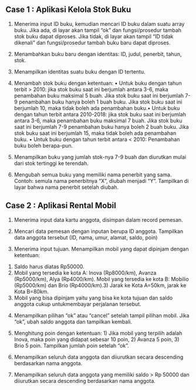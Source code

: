 ## Case 1 : Aplikasi Kelola Stok Buku

1. Menerima input ID buku, kemudian mencari ID buku dalam suatu array buku. Jika ada,
di layar akan tampil “ok” dan fungsi/prosedur tambah stok buku dapat diproses. Jika
tidak, di layar akan tampil “ID tidak dikenali” dan fungsi/prosedur tambah buku baru
dapat diproses.

2. Menambahkan buku baru dengan identitas: ID, judul, penerbit, tahun, stok.

3. Menampilkan identitas suatu buku dengan ID tertentu.

4. Menambah stok buku dengan ketentuan:
• Untuk buku dengan tahun terbit > 2010:
jika stok buku saat ini berjumlah antara 3-6, maka penambahan buku maksimal 5
buah. Jika stok buku saat ini berjumlah 7-9 penambahan buku hanya boleh 1 buah
buku. Jika stok buku saat ini berjumlah 10, maka tidak boleh ada penambahan buku.• Untuk buku dengan tahun terbit antara 2010-2018:
jika stok buku saat ini berjumlah antara 3-6, maka penambahan buku maksimal 7
buah. Jika stok buku saat ini berjumlah 7-9 penambahan buku hanya boleh 2 buah
buku. Jika stok buku saat ini berjumlah 15, maka tidak boleh ada penambahan buku.
• Untuk buku dengan tahun terbit antara < 2010:
Penambahan buku boleh berapa-pun.

5. Menampilkan buku yang jumlah stok-nya 7-9 buah dan diurutkan mulai dari stok
tertinggi ke terendah.

6. Mengubah semua buku yang memiliki nama penerbit yang sama. Contoh: semula
nama penerbitnya “X”, diubah menjadi “Y”. Tampilkan di layar bahwa nama penerbit
setelah diubah.

## Case 2 : Aplikasi Rental Mobil

1. Menerima input data kartu anggota, disimpan dalam record pemesan.

2. Mencari data pemesan dengan inputan berupa ID anggota. Tampilkan data anggota
tersebut (ID, nama, umur, alamat, saldo, poin)

3. Menerima input tujuan. Menampilkan mobil yang dapat dipinjam dengan ketentuan:
1) Saldo harus diatas Rp50000.
2) Mobil yang tersedia ke kota A: Inova (Rp8000/km), Avanza (Rp5000/km), Alya
(Rp4000/km). Mobil yang tersedia ke kota B: Mobilio (Rp5000/km) dan Brio
(Rp4000/km).3) Jarak ke Kota A=50km, jarak ke Kota B=80km.
4) Mobil yang bisa dipinjam yaitu yang bisa ke kota tujuan dan saldo anggota cukup
untukmembayar perjalanan tersebut.

4. Menampilkan pilihan “ok” atau “cancel” setelah tampil pilihan mobil. Jika “ok”, ubah
saldo anggota dan tampilkan kembali.

5. Menghitung poin dengan ketentuan: 1) Jika mobil yang terpilih adalah Inova, maka
poin yang didapat sebesar 10 poin, 2) Avanza 5 poin, 3) Brio 5 poin. Tampilkan jumlah
poin setelah “ok”.

6. Menampilkan seluruh data anggota dan diiurutkan secara descending berdasarkan
nama anggota.

7. Menampilkan seluruh data anggota yang memiliki saldo > Rp 50000 dan diiurutkan
secara descending berdasarkan nama anggota.
